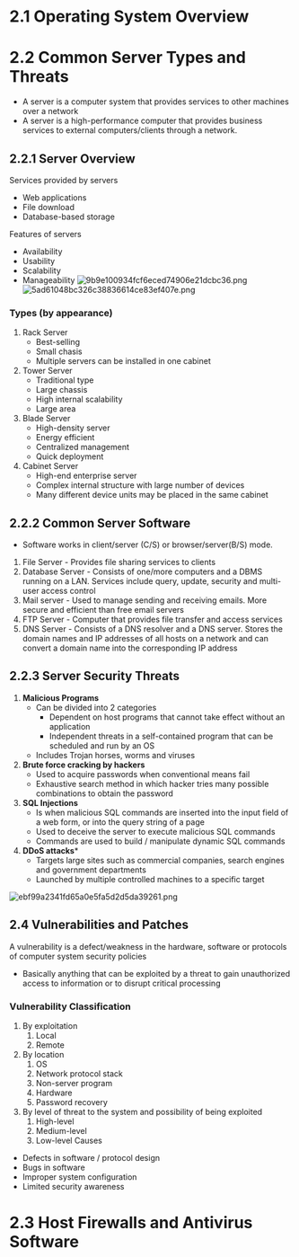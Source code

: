 # 2.1 Operating System Overview
# 2.2 Common Server Types and Threats
- A server is a computer system that provides services to other machines over a network
- A server is a high-performance computer that provides business services to external computers/clients through a network.
## 2.2.1 Server Overview
Services provided by servers
- Web applications
- File download
- Database-based storage

Features of servers
- Availability
- Usability
- Scalability
- Manageability
![9b9e100934fcf6eced74906e21dcbc36.png](9b9e100934fcf6eced74906e21dcbc36.png)
![5ad61048bc326c38836614ce83ef407e.png](5ad61048bc326c38836614ce83ef407e.png)
### Types (by appearance)
1. Rack Server
	- Best-selling
	- Small chasis
	- Multiple servers can be installed in one cabinet
2. Tower Server
	- Traditional type
	- Large chassis
	- High internal scalability
	- Large area
3. Blade Server
	- High-density server
	- Energy efficient
	- Centralized management
	- Quick deployment
4. Cabinet Server
	- High-end enterprise server
	- Complex internal structure with large number of devices
	- Many different device units may be placed in the same cabinet
## 2.2.2 Common Server Software
- Software works in client/server (C/S) or browser/server(B/S) mode.
1. File Server - Provides file sharing services to clients
2. Database Server - Consists of one/more computers and a DBMS running on a LAN. Services include query, update, security and multi-user access control
3. Mail server - Used to manage sending and receiving emails. More secure and efficient than free email servers
4. FTP Server - Computer that provides file transfer and access services
5. DNS Server - Consists of a DNS resolver and a DNS server. Stores the domain names and IP addresses of all hosts on a network and can convert a domain name into the corresponding IP address

## 2.2.3 Server Security Threats
1. **Malicious Programs**
	- Can be divided into 2 categories
		- Dependent on host programs that cannot take effect without an application
		- Independent threats in a self-contained program that can be scheduled and run by an OS
	- Includes Trojan horses, worms and viruses
2. **Brute force cracking by hackers**
	- Used to acquire passwords when conventional means fail
	- Exhaustive search method in which hacker tries many possible combinations to obtain the password
3. **SQL Injections**
	- Is when malicious SQL commands are inserted into the input field of a web form, or into the query string of a page
	- Used to deceive the server to execute malicious SQL commands
	- Commands are used to build / manipulate dynamic SQL commands
4. **DDoS attacks***
	- Targets large sites such as commercial companies, search engines and government departments
	- Launched by multiple controlled machines to a specific target

 ![ebf99a2341fd65a0e5fa5d2d5da39261.png](ebf99a2341fd65a0e5fa5d2d5da39261.png)
 
 ## 2.4 Vulnerabilities and Patches
 A vulnerability is a defect/weakness in the hardware, software or protocols of computer system security policies
 - Basically anything that can be exploited by a threat to gain unauthorized access to information or to disrupt critical processing
### Vulnerability Classification
1. By exploitation 
	1. Local
	2. Remote
2. By location
	1. OS
	2. Network protocol stack
	3. Non-server program
	4. Hardware
	5. Password recovery
3. By level of threat to the system and possibility of being exploited
	1. High-level
	2. Medium-level
	3. Low-level
Causes
- Defects in software / protocol design
- Bugs in software
- Improper system configuration
- Limited security awareness

# 2.3 Host Firewalls and Antivirus Software
